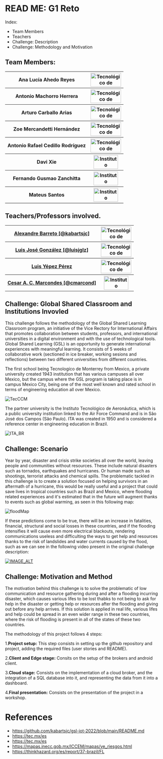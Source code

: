 # READ ME: G1 Reto

Index:
- Team Members
- Teachers
- Challenge: Description 
- Challenge: Methodology and Motivation

## Team Members: 


<table>
  <tr>
    <th> Ana Lucía Ahedo Reyes </th>
  <th> <img src="https://www.enroll-u.com/_i/1/7/7/4ecd9be0-eec4-11e9-9992-0231b47980f0.jpeg" alt="Tecnológico de Monterrey" width="100px" height="45px"> </th>
  </tr>
  
  <tr>
    <th> Antonio Machorro Herrera </th>
  <th> <img src="https://www.enroll-u.com/_i/1/7/7/4ecd9be0-eec4-11e9-9992-0231b47980f0.jpeg" alt="Tecnológico de Monterrey" width="100px" height="45px"> </th>
  </tr>

   <tr>
    <th> Arturo Carballo Arias </th>
  <th> <img src="https://www.enroll-u.com/_i/1/7/7/4ecd9be0-eec4-11e9-9992-0231b47980f0.jpeg" alt="Tecnológico de Monterrey" width="100px" height="45px"> </th>
  </tr>
  
  <tr>
  <th> Zoe Mercandetti Hernández </th>
  <th> <img src="https://www.enroll-u.com/_i/1/7/7/4ecd9be0-eec4-11e9-9992-0231b47980f0.jpeg" alt="Tecnológico de Monterrey" width="100px" height="45px"> </th>
  </tr>
  
  
  <tr>
  <th> Antonio Rafael Cedillo Rodríguez </th>
  <th> <img src="https://www.enroll-u.com/_i/1/7/7/4ecd9be0-eec4-11e9-9992-0231b47980f0.jpeg" alt="Tecnológico de Monterrey" width="100px" height="45px"> </th>
  </tr>
  
  <tr>
  <th> Davi Xie </th>
  <th> <img src="https://upload.wikimedia.org/wikipedia/en/9/97/Instituto_Tecnol%C3%B3gico_de_Aeron%C3%A1utica_%28logo%29.png" alt="Instituto Tecnológico de Aeronáutica" width="80px" height="45px"> </th>
</tr>

<tr>
  <th> Fernando Gusmao Zanchitta </th>
  <th> <img src="https://upload.wikimedia.org/wikipedia/en/9/97/Instituto_Tecnol%C3%B3gico_de_Aeron%C3%A1utica_%28logo%29.png" alt="Instituto Tecnológico de Aeronáutica" width="80px" height="45px"> </th>
</tr>

  
 <tr>
  <th> Mateus Santos  </th>
  <th> <img src="https://upload.wikimedia.org/wikipedia/en/9/97/Instituto_Tecnol%C3%B3gico_de_Aeron%C3%A1utica_%28logo%29.png" alt="Instituto Tecnológico de Aeronáutica" width="80px" height="45px"> </th>
</tr>

  </table>



## Teachers/Professors involved.

<table>
<tr>
  <th> <a href="https://github.com/kabartsjc" rel="noopener">Alexandre Barreto [@kabartsjc]</a> </th>
  <th> <img src="https://www.enroll-u.com/_i/1/7/7/4ecd9be0-eec4-11e9-9992-0231b47980f0.jpeg" alt="Tecnológico de Monterrey" width="100px" height="45px"> </th>
</tr>

<tr>
  <th> <a href="https://github.com/luisjglz" rel="noopener">Luis José González [@luisjglz]</a> </th>
  <th> <img src="https://www.enroll-u.com/_i/1/7/7/4ecd9be0-eec4-11e9-9992-0231b47980f0.jpeg" alt="Tecnológico de Monterrey" width="100px" height="45px"> </th>
</tr>

<tr>
  <th> <a href="https://www.researchgate.net/profile/Luis-Yepez-Perez" rel="noopener">Luis Yépez Pérez</a> </th>
  <th> <img src="https://www.enroll-u.com/_i/1/7/7/4ecd9be0-eec4-11e9-9992-0231b47980f0.jpeg" alt="Tecnológico de Monterrey" width="100px" height="45px"> </th>
</tr>

<tr>
  <th> <a href="https://github.com/cmarcond" rel="noopener">Cesar A. C. Marcondes [@cmarcond]</a> </th>
  <th> <img src="https://upload.wikimedia.org/wikipedia/en/9/97/Instituto_Tecnol%C3%B3gico_de_Aeron%C3%A1utica_%28logo%29.png" alt="Instituto Tecnológico de Aeronáutica" width="80px" height="45px"> </th>
</tr>
</table>



## Challenge: Global Shared Classroom and Institutions Invovled

This challenge follows the methodology of the Global Shared Learning Classroom program, an initiative of the Vice Rectory for International Affairs that promotes collaboration between students, professors, and international universities in a digital environment and with the use of technological tools. Global Shared Learning (GSL) is an opportunity to generate international experiences with meaningful learning. It consists of 5 weeks of collaborative work (sectioned in ice breaker, working sesions and reflections) between two different universities from different countries.

The first school being Tecnologíco de Monterrey from Mexico, a private university created 1943 institution that has various campuses all over Mexico, but the campus where the GSL program is taking place is in campus Mexico City, being one of the most well known and rated school in terms of engineering education all over Mexico.


<a name = "#CampusCCM"><img src = "https://tec.mx/sites/default/files/styles/16_9_campus/public/repositorio/Campus/Ciudad%20de%20Mexico/profe-universidad-en-ciudad-de-mexico-1_0.jpg?itok=0xq0s4e4" alt = "TecCCM"></a>

The partner university is the Instituto Tecnológico de Aeronáutica, which is a public university institution linked to the Air Force Command and is in São José dos Campos (São Paulo). ITA was created in 1950 and is considered a reference center in engineering education in Brazil. 


<a name = "#ITA"><img src = "https://caubr.gov.br/expouia2021rio/wp-content/uploads/2021/07/04_10222HR170928-031D-scaled.jpg" alt = "ITA_BR"></a>



## Challenge: Scenario

Year by year, disaster and crisis strike societies all over the world, leaving people and communities without resources. These include natural disasters such as tornados, earthquakes and hurricanes. Or human made such as shootings, terrorist attacks and chemical spills. The problematic tackled in this challenge is to create a solution focused on helping survivors in an aftermath of a hurricane, this would be really useful and a project that could save lives in tropical countries such as Brazil and Mexico, where flooding related experiences and it's estimated that in the future will augment thanks to events such as global warming, as seen in this following map:

<a name="#floodPrediction"><img src ="https://www.the-digital-insurer.com/wp-content/uploads/2021/08/WTW-1.jpeg" alt = "floodMap"> </a>

If these predictions come to be true, there will be an increase in fatalities, financial, structural and social losses in these countries, and if the flooding intensifies it will cause even more electrical blackouts, rendering communications useless and difficulting the ways to get help and resources thanks to the risk of landslides and water currents caused by the flood, such as we can see in the following video present in the original challenge description: 

[![IMAGE_ALT](https://img.youtube.com/vi/2RKeZk8qudA/0.jpg)](https://www.youtube.com/embed/2RKeZk8qudA)




## Challenge: Motivation and Method

The motivation behind this challenge is to solve the problematic of low communication and resource gathering during and after a flooding incurring disaster, which causes various lifes to be lost thabks to not being to ask for help in the disaster or getting help or resources after the flooding and giving out before any help arrives. If this solution is applied in real life, various lifes and help could be spread in an even wider range in these two countries, where the risk of flooding is present in all of the states of these two countries.


The methodology of this project follows 4 steps:
  
1.**Project setup:** This step consists in setting up the github repository and project, adding the required files (user stories and README).
  
2.**Client and Edge stage:** Consits on the setup of the brokers and android client. 
  
3.**Cloud stage:** Consists on the implementation of a cloud broker, and the integration of a SQL database into it, and representing the data from it into a dashboard.
  
4.**Final presentation:** Consists on the presentation of the project in a workshop.




# References 

- https://github.com/kabartsjc/gsl-iot-2022/blob/main/README.md
- https://tec.mx/es
- https://tec.mx/es
- https://mapas.inecc.gob.mx/ICCEM/mapas/ve_riesgos.html
- https://thinkhazard.org/es/report/37-brazil/FL


